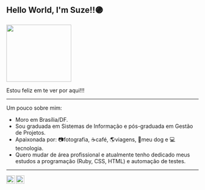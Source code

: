 ## Hello World, I'm Suze!!🟣
<img src="https://media.giphy.com/media/l0FF56cexcW2JAXCJj/giphy.gif" width="170" height="150" />

Estou feliz em te ver por aqui!!!
____________________________________
Um pouco sobre mim: 
- Moro em Brasília/DF.
- Sou graduada em Sistemas de Informação e pós-graduada em Gestão de Projetos.
- Apaixonada por: 📷fotografia, ☕café, 🌎viagens, 🐶meu dog e 💻tecnologia.
- Quero mudar de área profissional e atualmente tenho dedicado meus estudos a programação (Ruby, CSS, HTML) e automação de testes.  
____________________________________

<a target="_blank" href="https://www.linkedin.com/in/suzanemachado/">
  <img align="left" alt="LinkdeIN" width="22px" src="https://cdn.jsdelivr.net/npm/simple-icons@v3/icons/linkedin.svg" />
</a>
<a target="_blank" href="https://www.instagram.com/suzymachadophotos/">
  <img align="left" alt="Instagram" width="22px" src="https://cdn.jsdelivr.net/npm/simple-icons@v3/icons/instagram.svg" />
</a>
